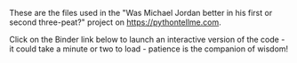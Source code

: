 These are the files used in the "Was Michael Jordan better in his first or second three-peat?" project on https://pythontellme.com.

Click on the Binder link below to launch an interactive version of the code - it could take a minute or two to load - patience is the companion of wisdom!
